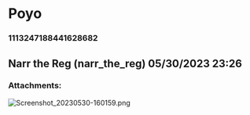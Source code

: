 # Poyo
### 1113247188441628682
## Narr the Reg (narr_the_reg) 05/30/2023 23:26 

> 
### Attachments: 
![Screenshot_20230530-160159.png](https://yuzudiscordbackup.s3.us-west-2.amazonaws.com/files-media/1113247188441628682_Screenshot_20230530-160159.png)

